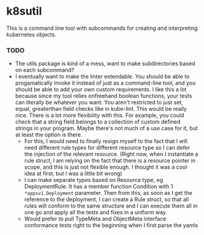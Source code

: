 # k8sutil
This is a command line tool with subcommands for creating and interpreting kubernetes objects.

### TODO
- The utils package is kind of a mess, want to make subdirectories based on each subcommand?
- I eventually want to make the linter extendable. You should be able to progamatically invoke it instead of just as a command-line tool, and you should be able to add your own custom requirements. I like this a lot because since my tool relies onfreehand boolean functions, your tests can literally be whatever you want. You aren't restricted to just set, equal, greaterthan field checks like in kube-lint. This would be really nice. There is a lot more flexibility with this. For example, you could check that a string field belongs to a collection of custom defined strings in your program. Maybe there's not much of a use case for it, but at least the option is there.
    - For this, I would need to finally resign myself to the fact that I will need different rule types for different resource type so I can defer the injection of the relevant resource. (Right now, when I instantiate a rule struct, I am relying on the fact that there is a resource pointer in scope, and this is just not flexible enough. I thought it was a cool idea at first, but I was a little bit wrong)
    - I can make separate types based on Resource type, eg DeploymentRule. It has a member function Condition with 1 `*appsv1.Deployment` parameter. Then from this, as soon as I get the reference to the deployment, I can create a Rule struct, so that all <Resource>rules will conform to the same structure and I can execute them all in one go and apply all the tests and fixes in a uniform way.
    - Would prefer to pull TypeMeta and ObjectMeta interface conformance tests right to the beginning when I first parse the yamls

